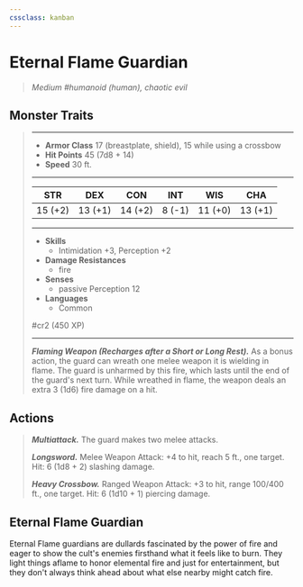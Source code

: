 ```yaml
---
cssclass: kanban
---
```


# Eternal Flame Guardian
>*Medium #humanoid (human), chaotic evil*
## Monster Traits
>___
>- **Armor Class** 17 (breastplate, shield), 15 while using a crossbow
>- **Hit Points** 45 (7d8 + 14)
>- **Speed** 30 ft.
>___
>|STR|DEX|CON|INT|WIS|CHA|
>|:---:|:---:|:---:|:---:|:---:|:---:|
>|15 (+2)|13 (+1)|14 (+2)|8 (-1)|11 (+0)|13 (+1)|
>___
>- **Skills**
>	 - Intimidation +3, Perception +2
>- **Damage Resistances**
>	 - fire
>- **Senses**
>	 - passive Perception 12
>- **Languages**
>	 - Common
>
> #cr2 (450 XP)
>___
>***Flaming Weapon (Recharges after a Short or Long Rest).*** As a bonus action, the guard can wreath one melee weapon it is wielding in flame. The guard is unharmed by this fire, which lasts until the end of the guard's next turn. While wreathed in flame, the weapon deals an extra 3 (1d6) fire damage on a hit.  
>
## Actions
>***Multiattack.*** The guard makes two melee attacks.  
>
>***Longsword.*** Melee Weapon Attack: +4 to hit, reach 5 ft., one target. Hit: 6 (1d8 + 2) slashing damage.  
>
>***Heavy Crossbow.*** Ranged Weapon Attack: +3 to hit, range 100/400 ft., one target. Hit: 6 (1d10 + 1) piercing damage.
## Eternal Flame Guardian
Eternal Flame guardians are dullards fascinated by the power of fire and eager to show the cult's enemies firsthand what it feels like to burn. They light things aflame to honor elemental fire and just for entertainment, but they don't always think ahead about what else nearby might catch fire.